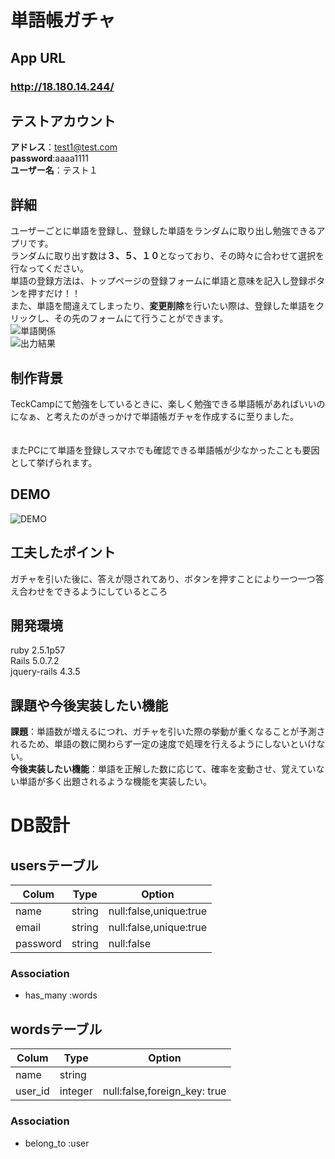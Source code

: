 # 単語帳ガチャ

## App URL

### **http://18.180.14.244/**  

## テストアカウント
<b>アドレス</b>：test1@test.com</br>
<b>password</b>:aaaa1111</br>
<b>ユーザー名</b>：テスト１</br>

## 詳細

ユーザーごとに単語を登録し、登録した単語をランダムに取り出し勉強できるアプリです。</br>
ランダムに取り出す数は<b>３、５、１０</b>となっており、その時々に合わせて選択を行なってください。</br>
単語の登録方法は、トップページの登録フォームに単語と意味を記入し登録ボタンを押すだけ！！</br>
また、単語を間違えてしまったり、<b>変更削除</b>を行いたい際は、登録した単語をクリックし、その先のフォームにて行うことができます。</br>
![単語関係](https://user-images.githubusercontent.com/60500667/79390407-989fd180-7faa-11ea-87e4-d9338887a9fa.png)</br>
![出力結果](https://user-images.githubusercontent.com/60500667/79391145-f2ed6200-7fab-11ea-9092-0b9dea00973a.png)</br>


## 制作背景

TeckCampにて勉強をしているときに、楽しく勉強できる単語帳があればいいのになぁ、と考えたのがきっかけで単語帳ガチャを作成するに至りました。</br>
</br>
</br>
またPCにて単語を登録しスマホでも確認できる単語帳が少なかったことも要因として挙げられます。</br>

## DEMO
![DEMO](https://user-images.githubusercontent.com/60500667/79393357-24682c80-7fb0-11ea-8523-0b2ca42800c7.gif)</br>

## 工夫したポイント
ガチャを引いた後に、答えが隠されてあり、ボタンを押すことにより一つ一つ答え合わせをできるようにしているところ

## 開発環境
ruby 2.5.1p57</br>
Rails 5.0.7.2</br>
jquery-rails 4.3.5</br>

## 課題や今後実装したい機能
<b>課題</b>：単語数が増えるにつれ、ガチャを引いた際の挙動が重くなることが予測されるため、単語の数に関わらず一定の速度で処理を行えるようにしないといけない。</br>
<b>今後実装したい機能</b>：単語を正解した数に応じて、確率を変動させ、覚えていない単語が多く出題されるような機能を実装したい。


# DB設計

## usersテーブル

|Colum|Type|Option|
|-----|----|------|
|name|string|null:false,unique:true|
|email|string|null:false,unique:true|
|password|string|null:false|

### Association
- has_many :words


## wordsテーブル
|Colum|Type|Option|
|-----|----|------|
|name|string||
|user_id|integer|null:false,foreign_key: true|

### Association
- belong_to :user